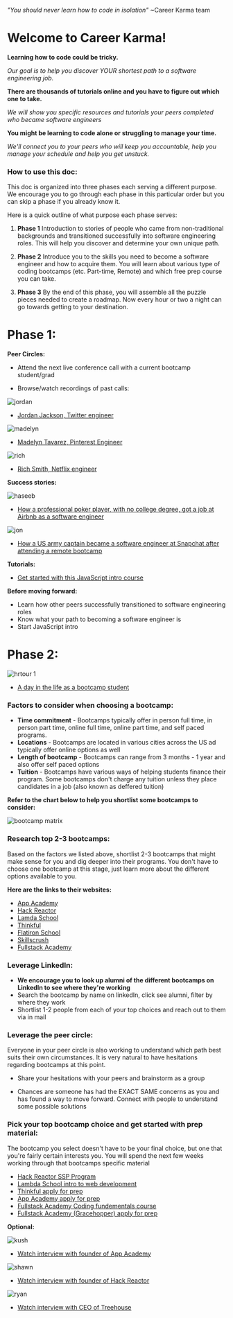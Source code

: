 
*"You should never learn how to code in isolation"* ~Career Karma team

# Welcome to Career Karma!


**Learning how to code could be tricky.** 

*Our goal is to help you discover YOUR shortest path to a software engineering job.* 

**There are thousands of tutorials online and you have to figure out which one to take.**

*We will show you specific resources and tutorials your peers completed who became software engineers*

**You might be learning to code alone or struggling to manage your time.** 

*We'll connect you to your peers who will keep you accountable, help you manage your schedule and help you get unstuck.*


### How to use this doc:

This doc is organized into three phases each serving a different purpose. We encourage you to go through each phase in this particular order but you can skip a phase if you already know it. 

Here is a quick outline of what purpose each phase serves:

1. **Phase 1** Introduction to stories of people who came from non-traditional backgrounds and transitioned successfully into software engineering roles. This will help you discover and determine your own unique path.

2. **Phase 2** Introduce you to the skills you need to become a software engineer and how to acquire them. You will learn about various type of coding bootcamps (etc. Part-time, Remote) and which free prep course you can take. 

3. **Phase 3** By the end of this phase, you will assemble all the puzzle pieces needed to create a roadmap. Now every hour or two a night can go towards getting to your destination. 


# Phase 1:

**Peer Circles:**

  * Attend the next live conference call with a current bootcamp student/grad

  * Browse/watch recordings of past calls:


![jordan](https://user-images.githubusercontent.com/25531425/45239250-75bf1e80-b299-11e8-9606-e1b46a185a0c.jpg)

  * [Jordan Jackson, Twitter engineer](https://drive.google.com/file/d/1j87DSymAxhZMLzSopEBHydgHK6T_cXxc/view?usp=sharing)

![madelyn](https://user-images.githubusercontent.com/25531425/45239415-0138af80-b29a-11e8-9dbc-32d966d98fc0.jpg)

  * [Madelyn Tavarez, Pinterest Engineer](https://drive.google.com/file/d/1-4UlSLfBJNbQZ6-CG7QeF9ED6QYsjqEo/view?usp=sharing)

![rich](https://user-images.githubusercontent.com/25531425/45239717-0a764c00-b29b-11e8-8acd-a67b813c2a14.jpg)

 * [Rich Smith, Netflix engineer](https://drive.google.com/file/d/18HisDmwFdifEeOyfd6FFMUR2-FL4jf47/view?usp=sharing)

**Success stories:**

![haseeb](https://user-images.githubusercontent.com/25531425/45239889-b5870580-b29b-11e8-932e-6224a498d5f4.jpg)


  * [How a professional poker player, with no college degree, got a job at Airbnb as a software engineer](https://breakingintostartups.com/haseeq-qureshi-software-engineer-professional-poker-player/)

![jon](https://user-images.githubusercontent.com/25531425/45239956-e830fe00-b29b-11e8-9c6f-6e6a3ab4efd6.jpg)


  * [How a US army captain became a software engineer at Snapchat after attending a remote bootcamp](https://breakingintostartups.com/71-jon-deng-u-s-army-captain-became-software-engineer-snapchat/)

**Tutorials:**

  * [Get started with this JavaScript intro course](https://www.codecademy.com/learn/introduction-to-javascript?utm_source=google&utm_medium=adwords&utm_campaign=tm&utm_content=tm_javascript&utm_term=%2Bcodecademy%20%2Bjavascript&gclid=Cj0KCQjww8jcBRDZARIsAJGCSGu3mbP3AjJkLTWhnhXRGlbboIcW0x2eolFXAyb1l5Wbx41u1wpq6jUaAlS7EALw_wcB)

**Before moving forward:**

  * Learn how other peers successfully transitioned to software engineering roles
  * Know what your path to becoming a software engineer is
  * Start JavaScript intro


# Phase 2:



  ![hrtour 1](https://user-images.githubusercontent.com/25531425/45191491-6045e800-b1f8-11e8-8f17-45f4fc82d19c.jpg)


  * [A day in the life as a bootcamp student](https://www.youtube.com/watch?v=AvASMtTfR-8)

### Factors to consider when choosing a bootcamp:


   *   **Time commitment** - Bootcamps typically offer in person full time, in person part time, online full time, online part time, and self paced programs.
   * **Locations** - Bootcamps are located in various cities across the US ad typically offer online options as well
   * **Length of bootcamp** - Bootcamps can range from 3 months - 1 year and also offer self paced options
   * **Tuition** - Bootcamps have various ways of helping students finance their program. Some bootcamps don't charge any tuition unless they place candidates in a job (also known as deffered tuition)

**Refer to the chart below to help you shortlist some bootcamps to consider:**

  ![bootcamp matrix](https://user-images.githubusercontent.com/25531425/45193068-24fbe700-b201-11e8-99de-a16c6683bef8.jpg)


### Research top 2-3 bootcamps:

  Based on the factors we listed above, shortlist 2-3 bootcamps that might make sense for you and dig deeper into their programs. You don't have to choose one bootcamp at this stage, just learn more about the different options available to you.

  **Here are the links to their websites:**

  * [App Academy](https://www.appacademy.io/)
  * [Hack Reactor](https://www.hackreactor.com/)
  * [Lamda School](https://lambdaschool.com/)
  * [Thinkful](https://www.thinkful.com)
  * [Flatiron School](https://flatironschool.com/)
  * [Skillscrush](https://skillcrush.com/)
  * [Fullstack Academy](https://www.fullstackacademy.com/)


### Leverage LinkedIn:

  * **We encourage you to look up alumni of the different bootcamps on LinkedIn to see where they're working**
   * Search the bootcamp by name on linkedIn, click see alumni, filter by where they work
   * Shortlist 1-2 people from each of your top choices and reach out to them via in mail


### Leverage the peer circle:

  Everyone in your peer circle is also working to understand which path best suits their own circumstances. It is very natural to have hesitations regarding bootcamps at this point.

  * Share your hesitations with your peers and brainstorm as a group

  * Chances are someone has had the EXACT SAME concerns as you and has found a way to move forward. Connect with people to understand some possible solutions

### Pick your top bootcamp choice and get started with prep material:

  The bootcamp you select doesn't have to be your final choice, but one that you're fairly certain interests you. You will spend the next few weeks working through that bootcamps specific material

  * [Hack Reactor SSP Program](http://smarturl.it/Hack-Reactor-prep)
  * [Lambda School intro to web development](http://smarturl.it/Lambda-School-prep)
  * [Thinkful apply for prep](http://smarturl.it/Thinkful)
  * [App Academy apply for prep](https://www.appacademy.io)
  * [Fullstack Academy Coding fundementals course](http://smarturl.it/Fullstack-Academy)
  * [Fullstack Academy (Gracehopper) apply for prep](http://smarturl.it/Fullstack-gracehoppe)

**Optional:**

  ![kush](https://user-images.githubusercontent.com/25531425/45231941-a778bb00-b282-11e8-9108-8cf9c4710cb9.jpg)

  * [Watch interview with founder of App Academy](https://breakingintostartups.com/kush-patel-founder-of-app-academy/)

![shawn](https://user-images.githubusercontent.com/25531425/45232030-ec9ced00-b282-11e8-8893-76cda2929afe.jpg)

  * [Watch interview with founder of Hack Reactor](https://breakingintostartups.com/shawn-drost-founder-hack-reactor/)

![ryan](https://user-images.githubusercontent.com/25531425/45232126-338ae280-b283-11e8-9967-4e7fd9a0c0bb.jpg)

  * [Watch interview with CEO of Treehouse](https://breakingintostartups.com/ryan-carson-ceo-treehouse/)
